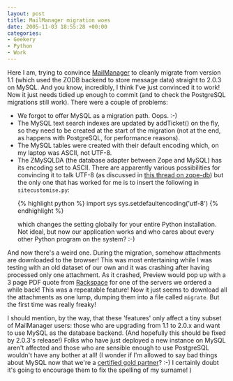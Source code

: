 ```yaml
---
layout: post
title: MailManager migration woes
date: 2005-11-03 18:55:28 +00:00
categories:
- Geekery
- Python
- Work
---
```

Here I am, trying to convince <a href="http://www.logicalware.com/">MailManager</a> to cleanly migrate from version 1.1 (which used the ZODB backend to store message data) straight to 2.0.3 on MySQL.  And you know, incredibly, I think I've just convinced it to work!  Now it just needs tidied up enough to commit (and to check the PostgreSQL migrations still work).  There were a couple of problems:

<ul>
  <li>We forgot to offer MySQL as a migration path.  Oops. :-)</li>
  <li>The MySQL text search indexes are updated by addTicket() on the fly, so they need to be created at the start of the migration (not at the end, as happens with PostgreSQL, for performance reasons).</li>
  <li>The MySQL tables were created with their default encoding which, on my laptop was ASCII, not UTF-8.</li>
  <li>The ZMySQLDA (the database adapter between Zope and MySQL) has its encoding set to ASCII.  There are apparently various possibilities for convincing it to talk UTF-8 (as discussed in <a href="http://mail.zope.org/pipermail/zope-db/2005-March/003989.html">this thread on zope-db</a>) but the only one that has worked for me is to insert the following in <code>sitecustomise.py</code>:

{% highlight python %}
import sys
sys.setdefaultencoding('utf-8')
{% endhighlight %}

which changes the setting globally for your entire Python installation.  Not ideal, but now our application works and who cares about every other Python program on the system? :-)</li>
</ul>

And now there's a weird one.  During the migration, somehow attachments are downloaded to the browser!  This was most entertaining while I was testing with an old dataset of our own and it was crashing after having processed only one attachment. As it crashed, Preview would pop up with a 3 page PDF quote from <a href="http://www.rackspace.co.uk/">Rackspace</a> for one of the servers we ordered a while back!  This was a repeatable feature!  Now it just seems to download all the attachments as one lump, dumping them into a file called <code>migrate</code>.  But the first time was really freaky!

I should mention, by the way, that these 'features' only affect a tiny subset of MailManager users: those who are upgrading from 1.1 to 2.0.x and want to use MySQL as the database backend.  (And hopefully this should be fixed by 2.0.3's release!)  Folks who have just deployed a new instance on MySQL aren't affected and those who are sensible enough to use PostgreSQL wouldn't have any bother at all!  (I wonder if I'm allowed to say bad things about MySQL now that we're a <a href="http://solutions.mysql.com/technology/?item=806">certified gold partner</a>? :-)  I certainly doubt it's going to encourage them to fix the spelling of my surname! )
